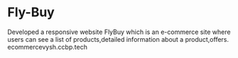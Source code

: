 # Fly-Buy
Developed a responsive website FlyBuy which is an e-commerce site where users can see a list of products,detailed information about a product,offers.
ecommercevysh.ccbp.tech
